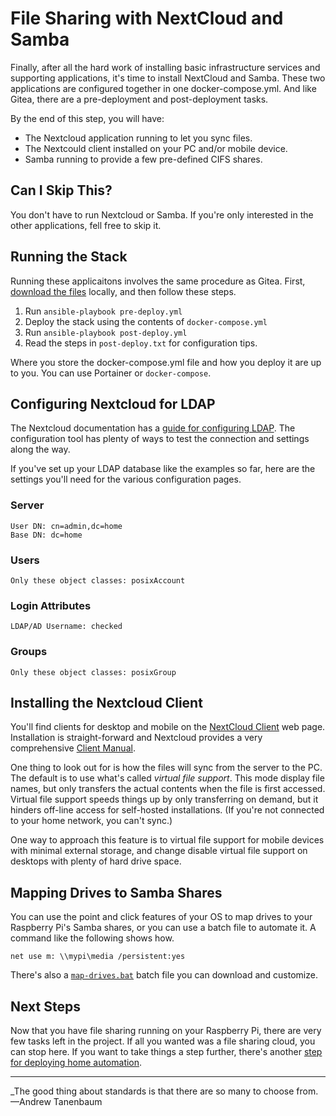 # File Sharing with NextCloud and Samba
Finally, after all the hard work of installing basic infrastructure services and supporting applications, it's time to install NextCloud and Samba. These two applications are configured together in one docker-compose.yml. And like Gitea, there are a pre-deployment and post-deployment tasks.

By the end of this step, you will have:
* The Nextcloud application running to let you sync files.
* The Nextcould client installed on your PC and/or mobile device.
* Samba running to provide a few pre-defined CIFS shares.

## Can I Skip This?
You don't have to run Nextcloud or Samba. If you're only interested in the other applications, fell free to skip it.

## Running the Stack
Running these applicaitons involves the same procedure as Gitea. First, [download the files](https://github.com/DavesCodeMusings/CloudPi/blob/main/file-sharing/) locally, and then follow these steps.

1. Run `ansible-playbook pre-deploy.yml`
2. Deploy the stack using the contents of `docker-compose.yml`
3. Run `ansible-playbook post-deploy.yml`
4. Read the steps in `post-deploy.txt` for configuration tips.

Where you store the docker-compose.yml file and how you deploy it are up to you. You can use Portainer or `docker-compose`.

## Configuring Nextcloud for LDAP
The Nextcloud documentation has a [guide for configuring LDAP](https://docs.nextcloud.com/server/latest/admin_manual/configuration_user/user_auth_ldap.html). The configuration tool has plenty of ways to test the connection and settings along the way.

If you've set up your LDAP database like the examples so far, here are the settings you'll need for the various configuration pages.

### Server
```
User DN: cn=admin,dc=home
Base DN: dc=home
```

### Users
```
Only these object classes: posixAccount
```

### Login Attributes
```
LDAP/AD Username: checked
```

### Groups
```
Only these object classes: posixGroup
```

## Installing the Nextcloud Client
You'll find clients for desktop and mobile on the [NextCloud Client](https://nextcloud.com/clients/) web page. Installation is straight-forward and Nextcloud provides a very comprehensive [Client Manual](https://docs.nextcloud.com/desktop).

One thing to look out for is how the files will sync from the server to the PC. The default is to use what's called _virtual file support_. This mode display file names, but only transfers the actual contents when the file is first accessed. Virtual file support speeds things up by only transferring on demand, but it hinders off-line access for self-hosted installations. (If you're not connected to your home network, you can't sync.)

One way to approach this feature is to virtual file support for mobile devices with minimal external storage, and change disable virtual file support on desktops with plenty of hard drive space.

## Mapping Drives to Samba Shares
You can use the point and click features of your OS to map drives to your Raspberry Pi's Samba shares, or you can use a batch file to automate it. A command like the following shows how.

```
net use m: \\mypi\media /persistent:yes
```

There's also a [`map-drives.bat`](https://github.com/DavesCodeMusings/CloudPi/blob/main/file-sharing/map-drives.bat) batch file you can download and customize.

## Next Steps
Now that you have file sharing running on your Raspberry Pi, there are very few tasks left in the project. If all you wanted was a file sharing cloud, you can stop here. If you want to take things a step further, there's another [step for deploying home automation](deploy-home-automation-stack.md).

---

_The good thing about standards is that there are so many to choose from. &mdash;Andrew Tanenbaum 
